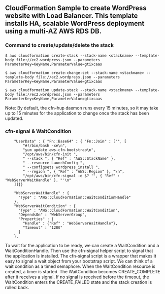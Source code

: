 ## CloudFormation Sample to create WordPress website with Load Balancer. This template installs HA, scalable WordPress deployment using a multi-AZ AWS RDS DB.

### Command to create/update/delete the stack
```
$ aws cloudformation create-stack --stack-name <stackname> --template-body file://ec2.wordpress.json --parameters ParameterKey=KeyName,ParameterValue=gtixcaas 

$ aws cloudformation create-change-set --stack-name <stackname> --template-body file://ec2.wordpress.json --parameters ParameterKey=KeyName,ParameterValue=gtixcaas 

$ aws cloudformation update-stack --stack-name <stackname> --template-body file://ec2.wordpress.json --parameters ParameterKey=KeyName,ParameterValue=gtixcaas 
```
Note: By default, the cfn-hup daemon runs every 15 minutes, so it may take up to 15 minutes for the application to change once the stack has been updated.


### cfn-signal & WaitCondition
```
	"UserData" : { "Fn::Base64" : { "Fn::Join" : ["", [
		"#!/bin/bash -xe\n",
		"yum update aws-cfn-bootstrap\n",
		"/opt/aws/bin/cfn-init ",
		" --stack ", { "Ref" : "AWS::StackName" },
		" --resource LaunchConfig ",
		" --configsets wordpress_install ",
		" --region ", { "Ref" : "AWS::Region" }, "\n",
		"/opt/aws/bin/cfn-signal -e $? '", { "Ref" : "WebServerWaitHandle" }, "'\n"
	]]}}
```
```
	"WebServerWaitHandle" : {
      "Type" : "AWS::CloudFormation::WaitConditionHandle"
    },
    "WebServerWaitCondition" : {
      "Type" : "AWS::CloudFormation::WaitCondition",
      "DependsOn" : "WebServerGroup",
      "Properties" : {
        "Handle" : {"Ref" : "WebServerWaitHandle"},
        "Timeout" : "1200"
      }
    },
```

To wait for the application to be ready, we can create a WaitCondition and a WaitConditionHandle. Then use the cfn-signal helper script to signal that the application is installed. The cfn-signal script is a wrapper that makes it easy to signal a wait object from your bootstrap script. 
We can think of a wait condition as a timed semaphore. When the WaitCondition resource is created, a timer is started. The WaitCondition becomes CREATE_COMPLETE after it receives a signal. If no signal is received before the timeout, the WaitCondition enters the CREATE_FAILED state and the stack creation is rolled back.
